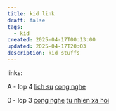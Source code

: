 ```yaml
---
title: kid link
draft: false
tags:
  - kid
created: 2025-04-17T00:13:00
updated: 2025-04-17T20:03
description: kid stuffs
---
```

links:


A - lop 4
[lich su](https://docs.google.com/forms/d/e/1FAIpQLSe4IpH3Axe64VFhnO0abz4OR1RiQ6lV7MKXmMIZ9b6Yauc4qg/viewform)
[cong nghe](https://docs.google.com/forms/d/e/1FAIpQLSdVg8eSEsAuLSkfqSrBIBkytpYAek1cXhD60vzDtiZ8_zLQhw/viewform)

0 - lop 3
[cong nghe](https://docs.google.com/forms/d/e/1FAIpQLSdRJma4hFJiu7cEZT6rLqu3bK9nRT1qWPij8Bb_qwA-hXtgmw/viewform)
[tu nhien xa hoi](https://docs.google.com/forms/d/e/1FAIpQLSeFe3_NS90TZNnGBiZ0av9Ww_kEA0X9hpoAcczFnFgprggVWg/viewform)

